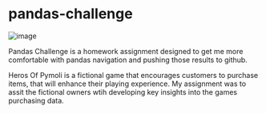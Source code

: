 #                                             pandas-challenge

![image](https://user-images.githubusercontent.com/79013025/113492507-092e4f80-9495-11eb-9918-8cabe386b10c.png)

Pandas Challenge is a homework assignment designed to get me more comfortable with pandas navigation and pushing those results to github.

Heros Of Pymoli is a fictional game that encourages customers to purchase items, that will enhance their playing experience.  My assignment was to assit the fictional owners wtih developing key insights into the games purchasing data.
